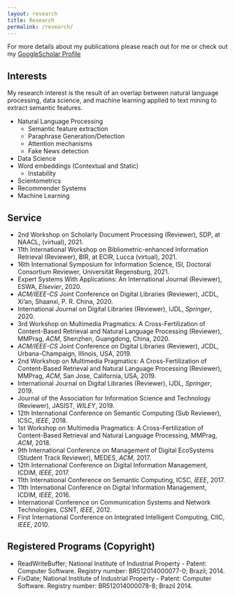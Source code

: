 ```yaml
---
layout: research
title: Research
permalink: /research/
---
```


For more details about my publications please reach out for me or check out my [GoogleScholar Profile](https://scholar.google.com/citations?user=mCDF4XMAAAAJ&hl=en)

## Interests
My research interest is the result of an overlap between natural language processing, data science, and machine learning applied to text mining to extract semantic features.

- Natural Language Processing
    - Semantic feature extraction
    - Paraphrase Generation/Detection
    - Attention mechanisms
    - Fake News detection
- Data Science
- Word embeddings (Contextual and Static)
    - Instability
- Scientometrics
- Recommender Systems
- Machine Learning


## Service

- 2nd Workshop on Scholarly Document Processing (Reviewer), SDP, at NAACL, (virtual), 2021.
- 11th International Workshop on Bibliometric-enhanced Information Retrieval (Reviewer), BIR, at ECIR, Lucca (virtual), 2021.
- 16th International Symposium for Information Science, ISI, Doctoral Consortium Reviewer, Universität Regensburg, 2021.
- Expert Systems With Applications: An International Journal (Reviewer), ESWA, *Elsevier*, 2020.
- *ACM/IEEE-CS* Joint Conference on Digital Libraries (Reviewer), JCDL, Xi’an, Shaanxi, P. R. China, 2020.
- International Journal on Digital Libraries (Reviewer), IJDL, *Springer*, 2020.
- 3rd Workshop on Multimedia Pragmatics: A Cross-Fertilization of Content-Based Retrieval and Natural Language Processing (Reviewer), MMPrag, *ACM*, Shenzhen, Guangdong, China, 2020.
- *ACM/IEEE-CS* Joint Conference on Digital Libraries (Reviewer), JCDL, Urbana-Champaign, Illinois, USA, 2019.
- 2nd Workshop on Multimedia Pragmatics: A Cross-Fertilization of Content-Based Retrieval and Natural Language Processing (Reviewer), MMPrag, *ACM*, San Jose, California, USA, 2019.
- International Journal on Digital Libraries (Reviewer), IJDL, *Springer*, 2019.
- Journal of the Association for Information Science and Technology (Reviewer), JASIST, *WILEY*, 2019.
- 12th International Conference on Semantic Computing (Sub Reviewer), ICSC, *IEEE*, 2018.
- 1st Workshop on Multimedia Pragmatics: A Cross-Fertilization of Content-Based Retrieval and Natural Language Processing, MMPrag, *ACM*, 2018.
- 9th International Conference on Management of Digital EcoSystems (Student Track Reviewer), MEDES, *ACM*, 2017.
- 12th International Conference on Digital Information Management, ICDIM, *IEEE*, 2017.
- 11th International Conference on Semantic Computing, ICSC, *IEEE*, 2017.
- 11th International Conference on Digital Information Management, ICDIM, *IEEE*, 2016.
- International Conference on Communication Systems and Network Technologies, CSNT, *IEEE*, 2012.
- First International Conference on Integrated Intelligent Computing, CIIC, *IEEE*, 2010.

## Registered Programs (Copyright)
- ReadWriteBuffer; National Institute of Industrial Property - Patent: Computer Software. Registry number: BR512014000077-0; Brazil; 2014.
- FixDate; National Institute of Industrial Property - Patent: Computer Software. Registry number: BR512014000078-8; Brazil 2014.